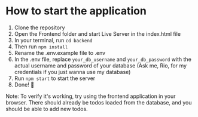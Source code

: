# How to start the application

1. Clone the repository
2. Open the Frontend folder and start Live Server in the index.html file
3. In your terminal, run `cd backend`
4. Then run `npm install`
5. Rename the .env.example file to .env
6. In the .env file, replace `your_db_username` and `your_db_password` with the actual username and password of your database (Ask me, Rio, for my credentials if you just wanna use my database)
7. Run `npm start` to start the server
8. Done! 🎉

Note: To verify it's working, try using the frontend application in your browser. There should already be todos loaded from the database, and you should be able to add new todos.
